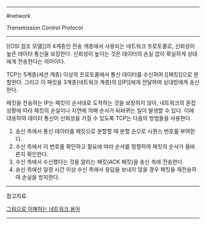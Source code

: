 
---

#network 

*Transmission Control Protocol*

---

[[OSI 참조 모델]]의 4계층인 전송 계층에서 사용되는 네트워크 프로토콜로, 신뢰성이 높은 데이터 통신을 보장한다. 신뢰성이 높다는 것은 데이터의 손실 없이 확실하게 상대에게 전송한다는 의미이다.

TCP는 5계층(세션 계층) 이상의 프로토콜에서 통신 데이터를 수신하여 [[패킷]]으로 분할한다. 그리고 이 패킷을 3계층(네트워크 계층)의 [[IP]]에게 전달하여 상대방에게 송신한다.

패킷을 전송하는 IP는 패킷이 순서대로 도착하는 것을 보장하지 않아, 네트워크의 혼잡 상황에 따라 패킷의 손실이나 지연에 의해 순서가 뒤바뀌는 일이 발생할 수 있다. 이에 대응하여 데이터 통신이 신뢰성을 가질 수 있도록 TCP는 다음의 방법들을 사용한다.

1. 송신 측에서 통신 데이터를 패킷으로 분할할 때 분할 순으로 시퀀스 번호를 부여한다.
2. 수신 측에서 이 번호를 확인하고 필요에 따라 순서를 정렬하여 패킷의 순서가 올바른지 확인한다.
3. 수신 측에서 수신했다는 것을 알리는 패킷(ACK 패킷)을 송신 측에 전송한다.
4. 송신 측에선 일정 시간 이상 수신 측에서 응답을 보내지 않을 경우 패킷을 재전송하여 손실을 방지한다.

---

참고자료

[그림으로 이해하는 네트워크 용어](https://product.kyobobook.co.kr/detail/S000001834837)

---